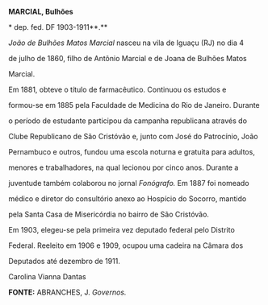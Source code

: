 **MARCIAL, Bulhões**



\* dep. fed. DF 1903-1911**.**



*João de Bulhões Matos Marcial* nasceu na vila de Iguaçu (RJ) no dia 4

de julho de 1860, filho de Antônio Marcial e de Joana de Bulhões Matos

Marcial.



Em 1881, obteve o título de farmacêutico. Continuou os estudos e

formou-se em 1885 pela Faculdade de Medicina do Rio de Janeiro. Durante

o período de estudante participou da campanha republicana através do

Clube Republicano de São Cristóvão e, junto com José do Patrocínio, João

Pernambuco e outros, fundou uma escola noturna e gratuita para adultos,

menores e trabalhadores, na qual lecionou por cinco anos. Durante a

juventude também colaborou no jornal *Fonógrafo.* Em 1887 foi nomeado

médico e diretor do consultório anexo ao Hospício do Socorro, mantido

pela Santa Casa de Misericórdia no bairro de São Cristóvão.



Em 1903, elegeu-se pela primeira vez deputado federal pelo Distrito

Federal. Reeleito em 1906 e 1909, ocupou uma cadeira na Câmara dos

Deputados até dezembro de 1911.



Carolina Vianna Dantas



**FONTE:** ABRANCHES, J. *Governos.*

